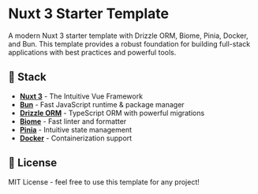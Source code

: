 # Nuxt 3 Starter Template

A modern Nuxt 3 starter template with Drizzle ORM, Biome, Pinia, Docker, and Bun. This template provides a robust foundation for building full-stack applications with best practices and powerful tools.

## 🚀 Stack

- **[Nuxt 3](https://nuxt.com/)** - The Intuitive Vue Framework
- **[Bun](https://bun.sh/)** - Fast JavaScript runtime & package manager
- **[Drizzle ORM](https://orm.drizzle.team/)** - TypeScript ORM with powerful migrations
- **[Biome](https://biomejs.dev/)** - Fast linter and formatter
- **[Pinia](https://pinia.vuejs.org/)** - Intuitive state management
- **[Docker](https://www.docker.com/)** - Containerization support

## 📄 License

MIT License - feel free to use this template for any project!
